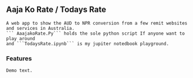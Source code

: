 ## Aaja Ko Rate / Todays Rate
    A web app to show the AUD to NPR conversion from a few remit websites and services in Australia.
    ``` AaajakoRate.Py``` holds the sole python script If anyone want to play around 
    and ```TodaysRate.ipynb``` is my jupiter notedbook playground. 

### Features
    Demo text.
